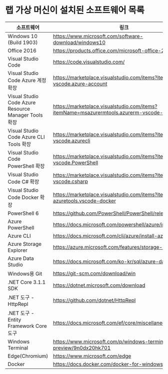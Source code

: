 ﻿# 랩 가상 머신이 설치된 소프트웨어 목록

| 소프트웨어 | 링크 |
| --- | --- |
| Windows 10 (Build 1903) | https://www.microsoft.com/software-download/windows10 |
| Office 2016 | https://products.office.com/microsoft-office-2016 |
| Visual Studio Code | https://code.visualstudio.com/ |
| Visual Studio Code Azure 계정 확장 | https://marketplace.visualstudio.com/items?itemName=ms-vscode.azure-account |
| Visual Studio Code Azure Resource Manager Tools 확장 | https://marketplace.visualstudio.com/items?itemName=msazurermtools.azurerm-vscode-tools |
| Visual Studio Code Azure CLI Tools 확장 | https://marketplace.visualstudio.com/items?itemName=ms-vscode.azurecli |
| Visual Studio Code PowerShell 확장 | https://marketplace.visualstudio.com/items?itemName=ms-vscode.PowerShell |
| Visual Studio Code C# 확장 | https://marketplace.visualstudio.com/items?itemName=ms-vscode.csharp |
| Visual Studio Code Docker 확장 | https://marketplace.visualstudio.com/items?itemName=ms-azuretools.vscode-docker |
| PowerShell 6 | https://github.com/PowerShell/PowerShell/releases/latest/ |
| Azure PowerShell | https://docs.microsoft.com/powershell/azure/install-az-ps |
| Azure CLI | https://docs.microsoft.com/cli/azure/install-azure-cli |
| Azure Storage Explorer | https://azure.microsoft.com/features/storage-explorer/ |
| Azure Data Studio | https://docs.microsoft.com/ko-kr/sql/azure-data-studio/ |
| Windows용 Git | https://git-scm.com/download/win |
| .NET Core 3.1.1 SDK | https://dotnet.microsoft.com/download |
| .NET 도구 - HttpRepl | https://github.com/dotnet/HttpRepl |
| .NET 도구 - Entity Framework Core 도구 | https://docs.microsoft.com/ef/core/miscellaneous/cli/dotnet |
| Windows Terminal | https://www.microsoft.com/p/windows-terminal-preview/9n0dx20hk701 |
| Edge(Chromium) | https://www.microsoft.com/edge |
| Docker | https://docs.docker.com/docker-for-windows/install/ |